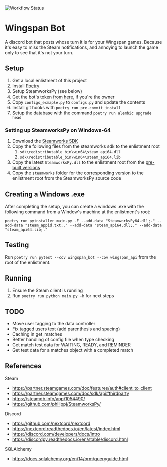 ![Workflow Status](https://github.com/stcase/Wingspan/actions/workflows/run-tests.yml/badge.svg)

# Wingspan Bot

A discord bot that posts whose turn it is for your Wingspan games.
Because it's easy to miss the Steam notifications, and annoying to launch the game only to see that it's not your turn.

## Setup
1. Get a local enlistment of this project
2. Install [Poetry](https://python-poetry.org/)
3. Setup SteamworksPy (see below)
4. Get the bot's token [from here](https://discord.com/developers/applications/), if you're the owner
5. Copy `configs_exmaple.py` to `configs.py` and update the contents
6. Install git hooks with `poetry run pre-commit install`
7. Setup the database with the command `poetry run alembic upgrade head`

### Setting up SteamworksPy on Windows-64
1. Download the [Steamworks SDK](https://partner.steamgames.com/)
2. Copy the following files from the steamworks sdk to the enlistment root
   1. `sdk\redistributable_bin\win64\steam_api64.dll`
   2. `sdk\redistributable_bin\win64\steam_api64.lib`
3. Copy the latest `SteamworksPy.dll` to the enlistment root from the
   [pre-built versions](https://github.com/philippj/SteamworksPy/releases)
4. Copy the `steamworks` folder for the corresponding version to the enlistment root from the SteamworksPy source code

## Creating a Windows .exe

After completing the setup, you can create a windows .exe with the following command
from a Window's machine at the enlistment's root:
```commandline
poetry run pyinstaller main.py -F --add-data "SteamworksPy64.dll;." --add-data "steam_appid.txt;." --add-data "steam_api64.dll;." --add-data "steam_api64.lib;."
```

## Testing

Run `poetry run pytest --cov wingspan_bot --cov wingspan_api` from the root of the enlistment.

## Running

1. Ensure the Steam client is running
2. Run `poetry run python main.py -h` for next steps

## TODO

- Move user tagging to the data controller
- Fix tagged users text (add parenthesis and spacing)
- Caching in get_matches
- Better handling of config file when type checking
- Get match test data for WAITING, READY, and REMINDER
- Get test data for a matches object with a completed match

## References
Steam
- https://partner.steamgames.com/doc/features/auth#client_to_client
- https://partner.steamgames.com/doc/sdk/api#thirdparty
- https://steamdb.info/app/1054490/
- https://github.com/philippj/SteamworksPy/

Discord
- https://github.com/nextcord/nextcord
- https://nextcord.readthedocs.io/en/latest/index.html
- https://discord.com/developers/docs/intro
- https://discordpy.readthedocs.io/en/stable/discord.html

SQLAlchemy
- https://docs.sqlalchemy.org/en/14/orm/queryguide.html
